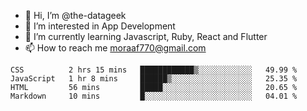 - 👋 Hi, I’m @the-datageek
- 👀 I’m interested in App Development
- 🌱 I’m currently learning Javascript, Ruby, React and Flutter
- 📫 How to reach me moraaf770@gmail.com

<!---
the-datageek/the-datageek is a ✨ special ✨ repository because its `README.md` (this file) appears on your GitHub profile.
You can click the Preview link to take a look at your changes.
--->
<!--START_SECTION:waka-->

```text
CSS          2 hrs 15 mins   ████████████▒░░░░░░░░░░░░   49.99 %
JavaScript   1 hr 8 mins     ██████▒░░░░░░░░░░░░░░░░░░   25.35 %
HTML         56 mins         █████░░░░░░░░░░░░░░░░░░░░   20.65 %
Markdown     10 mins         █░░░░░░░░░░░░░░░░░░░░░░░░   04.01 %
```

<!--END_SECTION:waka-->
